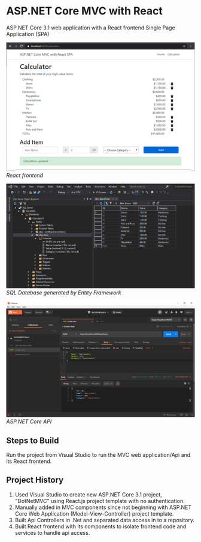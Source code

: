 # ASP.NET Core MVC with React

ASP.NET Core 3.1 web application with a React frontend Single Page Application (SPA)

![Screenshot](./ClientApp/screenshots/screenshot.png)
*React frontend*

![Screenshot](./ClientApp/screenshots/screenshot2.png)
*SQL Database generated by Entity Framework*

![Screenshot](./ClientApp/screenshots/screenshot3.png)
*ASP.NET Core API*

## Steps to Build 

Run the project from Visual Studio to run the MVC web application/Api and its React frontend.


## Project History

1. Used Visual Studio to create new ASP.NET Core 3.1 project, "DotNetMVC" using React.js project template with no authentication.
1. Manually added in MVC components since not beginning with ASP.NET Core Web Application (Model-View-Controller) project template.
1. Built Api Controllers in .Net and separated data access in to a repository.
1. Built React frontend with its components to isolate frontend code and services to handle api access.
